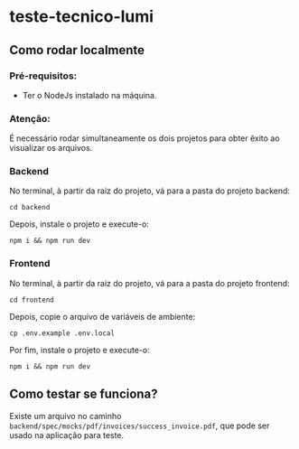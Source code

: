 # teste-tecnico-lumi

## Como rodar localmente

### Pré-requisitos:

- Ter o NodeJs instalado na máquina.

### Atenção:

É necessário rodar simultaneamente os dois projetos para obter êxito ao visualizar os arquivos.

### Backend

No terminal, à partir da raiz do projeto, vá para a pasta do projeto backend:

```shell
cd backend
```

Depois, instale o projeto e execute-o:

```shell
npm i && npm run dev
```

### Frontend

No terminal, à partir da raiz do projeto, vá para a pasta do projeto frontend:

```shell
cd frontend
```

Depois, copie o arquivo de variáveis de ambiente:

```shell
cp .env.example .env.local
```

Por fim, instale o projeto e execute-o:

```shell
npm i && npm run dev
```

## Como testar se funciona?

Existe um arquivo no caminho `backend/spec/mocks/pdf/invoices/success_invoice.pdf`, que pode ser usado na aplicação para teste.
